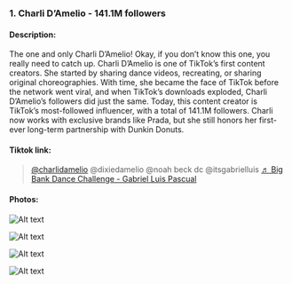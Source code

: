 ### 1. Charli D’Amelio - 141.1M followers

#### Description:

The one and only Charli D’Amelio! Okay, if you don’t know this one, you really need to catch up. Charli D’Amelio is one of TikTok’s first content creators. She started by sharing dance videos, recreating, or sharing original choreographies. With time, she became the face of TikTok before the network went viral, and when TikTok’s downloads exploded, Charli D’Amelio’s followers did just the same. Today, this content creator is TikTok’s most-followed influencer, with a total of 141.1M followers. Charli now works with exclusive brands like Prada, but she still honors her first-ever long-term partnership with Dunkin Donuts.

#### Tiktok link:



> 
> 
> [@charlidamelio](https://www.tiktok.com/@charlidamelio "@charlidamelio") 
>  @dixiedamelio @noah beck dc @itsgabrielluis
>  [♬ Big Bank Dance Challenge - Gabriel Luis Pascual](https://www.tiktok.com/music/Big-Bank-Dance-Challenge-6850704496125856514 "♬ Big Bank Dance Challenge - Gabriel Luis Pascual") 
> 
> 







#### Photos:

![Alt text](https://i.insider.com/5e836f2c487c2259b73cd628 "a title") 

![Alt text](https://www.hawtcelebs.com/wp-content/uploads/2021/05/charli-d-amelio-at-2021-iheartradio-music-awards-in-los-angeles-05-27-2021-4.jpg "a title") 

![Alt text](https://www.hawtcelebs.com/wp-content/uploads/2021/05/charli-d-amelio-at-2021-iheartradio-music-awards-in-los-angeles-05-27-2021-2.jpg "a title") 

![Alt text](https://media.newyorker.com/photos/5f5256c936b6ac443a7abc24/master/w\_2560,c\_limit/George-TikTokandCharliD'Amelio.jpg "a title") 

